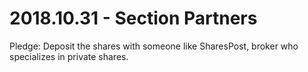 # 2018.10.31 - Section Partners

Pledge: Deposit the shares with someone like SharesPost, broker who specializes in private shares. 
